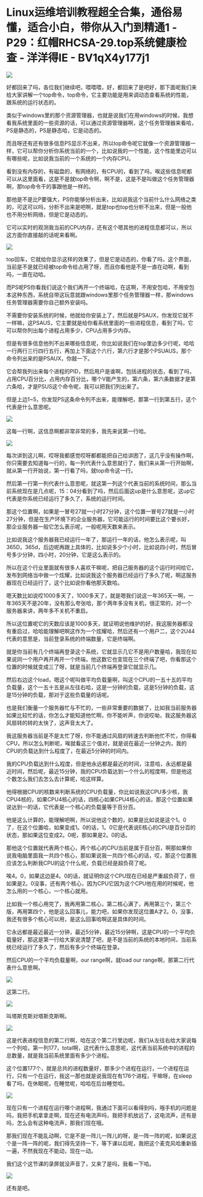 # Linux运维培训教程超全合集，通俗易懂，适合小白，带你从入门到精通1 - P29：红帽RHCSA-29.top系统健康检查 - 洋洋得IE - BV1qX4y177j1

![](img/1102dada8b9ed51d3075b707ad0cf9bb_0.png)

好都回来了吗，各位我们继续吧，喂喂喂，好，都回来了是吧好，那下面呢我们来给大家讲解一个top命令，top命令，它主要功能是用来调动态查看系统的性能，跟系统的运行状态的。

类似于windows里的那个资源管理器，也就是说我们在用windows的时候，我想看我系统里面的一些资源的话，可以通过资源管理器啊，这个任务管理器来看哈，PS是静态的，PS是静态哈，它是动态的。

而且呀还有还有很多信息PS显示不出来，所以top命令呢它就像一个资源管理器一样，它可以帮你分析你系统当前的一个，比如说我的一个性能，这个性能里边可以有哪些呢，比如说我当前的一个系统的一个内存CPU。

看到没有内存的，有磁盘的，有网络的，有CPU的，看到了吗，唉这些信息呢都可以从这里面看，这是不是就top命令啊，啊不是，这是不是叫做这个任务管理器啊，那top命令干的事跟他是一样的。

那他是不是比P要强大，PS你能够分析出来，比如说我这个当前什么什么网络之类的，可这可以吗，分析不出来是吧啊，就是top也top也分析不出来，但是一般他也不用分析网络，但是它是动态的。

它可以实时的观测我当前的CPU内存，还有这个嗯其他的进程信息都可以，所以这方面你直接敲的话呢来看啊。

![](img/1102dada8b9ed51d3075b707ad0cf9bb_2.png)

top回车，它就给你显示这样的效果了，但是它是动态的，你看了吗，这个界面，当前是不是就已经被top命令给占用了呀，而且你看他是不是一直在动啊，看到吗，一直在动哈。

而PS呢PS你看我们说这个我们再开一个终端哈，在这啊，不用安包哈，不用安包本这种东西，系统自带这玩意就跟windows里那个任务管理器一样，那windows任务管理器需要你自己额外安装吗。

不需要你安装系统的时候，他就给你安装上了，然后就是PSAUX，你发现它就不一样嘛，这PSAUS，它主要就是给你看系统里面的一些进程信息，看到了吗，它可以帮你列出每个进程占用多少，CPU占用多少内存。

但是有很多信息他列不出来哪些信息呢，你比如说我们在top里边多少行呢，哈哈一行两行三行四行五行，再加上下面这个六行，第六行才是那个PSUAUS，那个命令列出来的是PSAUX，你敲一下。

它会帮我列出来每个进程的PID，然后用户是谁啊，包括进程的状态，看到了吗，占用CPU百分比，占用内存百分比，哪个V能产生的，第六条，第六条数据才是第六条哈，才是PSUS这个命令呢，我可以把我们列出来了。

但是上边1~5，你发现PS这条命令列不出来，能理解吧，那第一行到第五行，这个代表是什么意思呢。

![](img/1102dada8b9ed51d3075b707ad0cf9bb_4.png)

这每一行啊，这信息啊都非常非常的多，我先来说第一行哈。

![](img/1102dada8b9ed51d3075b707ad0cf9bb_6.png)

每次讲到这儿啊，哎呀我都感觉哎呀都都能把自己给讲困了，这几乎没有操作啊，你只需要去知道每一行的，每一列代表什么意思就行了，我们来从第一行开始啊，就从第一行开始说，第一行看了吗，就top命令这一行。

然后第一行第一列代表什么意思呢，就这第一列这个代表当前的系统时间，那么当前系统现在是几点呢，15：04分看到了吗，然后后面这up是什么意思呢，这up它代表是你系统已经运行了多久了，系统的运行时间。

那这个位置啊，如果是一冒号27就一小时27分钟，这个位置一冒号27就是一小时27分钟，但是在生产环境下的企业服务器，它可能运行的时间要比这个要长好，那企业服务器一般它怎么表示呢，一般呢用天数来表示。

比如说我这个服务器我已经运行一年了，那运行一年的话，他怎么表示呢，叫365D，365d，后边呢再跟上具体的，比如说多少个小时，比如说四小时，然后冒号多少分钟，四小时，20分钟，它是这么表示的。

所以在这个行业里面就有很多人喜欢干嘛呢，把自己服务器的这个运行时间给它，发布到网络当中做一个炫耀，比如说我这个服务器已经运行了多久了呢，啊这服务器现在已经运行了，这个比如说你看他那天数哈。

嗯天数比如说哎1000多天了，1000多天了，就是嗯我们说这一年365天一啊，一年365天不是20年，没有那么夸张哈，那个两年多没有关机，很正常的，对一个服务器来讲，两年多不关机不重启。

所以这位置呢它的天数应该是1000多天，就证明说他维护的好，我这服务器都没有重启过，哈哈能理解吧啊这作为一个炫耀哈，然后还有一个用户二，这个2U44代表的意思是，当前登录系统的终端数量，它是终端啊。

就是你当前有几个终端再登录这个系统，它就显示几它不是用户数量哈，我现在如果说同一个用户再开再开一个终端，他这数它也变现在三个终端了吧，你看那这个位置的时候就变成三了呀，就是当前几个终端再登录它就显示几。

然后右边这个load，嗯这个呢叫做平均负载量啊，叫这个CPU的一五十五的平均负载量，这个一五十五是从左往右哈，这是一分钟的负载，这是5分钟的负载，这是15分钟的负载，那对于这些负载量的话呢。

也是我们衡量一个服务器忙与不忙的，一些非常重要的数据了，比如我当前服务器如果比较忙的话，你怎么才能知道他忙啊，你不能听声，你说哎呦，我这服务器这风扇转的转的太快了，这声音太大了。

我这服务器当前是不是太忙了呀，你不能通过风扇的转速去判断他忙不忙，你得看CPU，所以怎么判断呢，唉就看这三个值对，就是说在最近一分钟之内，我的CPU的负载达到什么程度了，在最近5分钟的时间内。

我的CPU负载达到什么程度，但是他永远都是最近的时间，注意哈，永远都是最近时间，然后呢，最近15分钟，我的CPU负载达到一个什么的程度啊，但是他这个数怎么我们去怎么去计算呢，哈这样算。

他得根据CPU的核数来判断系统的CPU负载量，你比如说我这CPU多少核，我CPU4核的，如果CPU4核心的话，四核心如果CPU4核心的话，那这个位置如果说达到一的话，它代表是一个核心的负载量等于百分百。

他是这么计算的，能理解吧啊，所以说他这个数的，如果是比如说是这个1。0了，在这个位置哈，如果变成1。0的话，1。0它是代表说E核心的CPU是百分百的状态，那如果这位变成2。0呢，那如果是2。0的话。

那他这个位置就代表两个核心，两个核心的CPU当前是属于百分百，啊那如果你说我电脑里面我一共四个核心，那如果说我一共四个核心的话，哎，那这个位置我应该怎么判断我CPU的这个什么呢，负载已经是超负荷了呢。

唉4。0，如果这边是4。0的话，就证明你这个CPU现在已经是严重超负荷了，但如果是2。0没事，还有两个核心，因为CPU它因为这个CPU他在用的时候呢，他怎么用的一个核心，一个核心就用。

比如我一个核心用完了，我再用第二核心，第二核心满了，再用第三个，第三个版，再用第四个，他是这么回事儿，能力吧，如果你发现这位置A才2。0，没事，我还有很多个核心可以用，是这么回事哈啊这是具体的时间。

它永远都是最近最近一分钟，最近5分钟，最近15分钟啊，这是CPU的一个平均负载量好，那这是第一行给大家说清楚了吧，是不是当前的系统的本地时间，当前系统已经运行了多久了，然后有多少个终端在登录。

然后CPU的一个平均负载量啊，our range啊，就load our range啊，那第二行代表什么意思啊。



![](img/1102dada8b9ed51d3075b707ad0cf9bb_8.png)

这第二行。

![](img/1102dada8b9ed51d3075b707ad0cf9bb_10.png)

叫塔斯克斯对塔斯克斯啊。

![](img/1102dada8b9ed51d3075b707ad0cf9bb_12.png)

这是代表进程信息的第二行啊，哈在这个第二行里边呢，我们从左往右给大家说每一个列哈，第一列177，total啊，这代表什么意思呢，这代表当前系统中的进程的总数量，就是我当前系统里面有多少个进程。

这个位置177个，就是总共的进程数量好，那多少个进程在运行，一个进程在运行，只有一个在运行，我这一那也就是说我现在有176个进程，干嘛呀，在sleep看了吗，在休眠呢，在睡觉呢，哈哈在后台睡觉哈。



![](img/1102dada8b9ed51d3075b707ad0cf9bb_14.png)

现在只有一个进程在运行哪个进程啊，我通过下面可以看得到吗，哦手机的问题是吗，我把手机拿拿走啊，现在还有电流声吗，我把手机放远了，这电流声，还有是吗，怎么会有这种电流声，那我们现在哦。

那我们现在不能乱动啊，它是不是一阵儿一阵儿的呀，是一阵一阵的呢，如果说这个是一阵一阵的呢，我们得先坚持一下，等下课以后呢，我把这个麦克风哈重新插一遍，不然我现在不能动，现在一动。

我们这个这节课的录屏就没声音了，又来了是吗，我看一下哈。

![](img/1102dada8b9ed51d3075b707ad0cf9bb_16.png)

还有是吧。